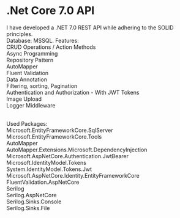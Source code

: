 # .Net Core 7.0 API
I have developed a .NET 7.0 REST API while adhering to the SOLID principles. <br>
Database: MSSQL.
Features:<br>
CRUD Operations / Action Methods <br>
Async Programming<br>
Repository Pattern<br>
AutoMapper<br>
Fluent Validation <br>
Data Annotation<br>
Filtering, sorting, Pagination<br>
Authentication and Authorization - With JWT Tokens<br>
Image Upload<br>
Logger Middleware<br>
<br>

Used Packages:<br>
Microsoft.EntityFrameworkCore.SqlServer<br>
Microsoft.EntityFrameworkCore.Tools<br>
AutoMapper<br>
AutoMapper.Extensions.Microsoft.DependencyInjection<br>
Microsoft.AspNetCore.Authentication.JwtBearer<br>
Microsoft.IdentityModel.Tokens<br>
System.IdentityModel.Tokens.Jwt<br>
Microsoft.AspNetCore.Identity.EntityFrameworkCore<br>
FluentValidation.AspNetCore<br>
Serilog<br>
Serilog.AspNetCore<br>
Serilog.Sinks.Console<br>
Serilog.Sinks.File<br>

